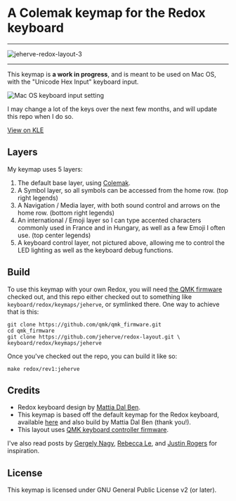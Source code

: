 # A Colemak keymap for the Redox keyboard

----
![jeherve-redox-layout-3](https://user-images.githubusercontent.com/426388/45171716-69888200-b203-11e8-822d-7bc91f9f6c07.jpg)

----

This keymap is **a work in progress**, and is meant to be used on Mac OS, with the "Unicode Hex Input" keyboard input.

![Mac OS keyboard input setting](https://user-images.githubusercontent.com/426388/43962498-1ee9e3fc-9cb8-11e8-88e3-dbb068ec5c67.png)

I may change a lot of the keys over the next few months, and will update this repo when I do so.

[View on KLE](http://www.keyboard-layout-editor.com/#/gists/3d5368842d87a8462c8f95d4382c4a19)

## Layers

My keymap uses 5 layers:

1. The default base layer, using [Colemak](https://colemak.com/).
2. A Symbol layer, so all symbols can be accessed from the home row. (top right legends)
3. A Navigation / Media layer, with both sound control and arrows on the home row. (bottom right legends)
4. An international / Emoji layer so I can type accented characters commonly used in France and in Hungary, as well as a few Emoji I often use. (top center legends)
5. A keyboard control layer, not pictured above, allowing me to control the LED lighting as well as the keyboard debug functions.

## Build

To use this keymap with your own Redox, you will need [the QMK firmware](https://github.com/qmk/qmk_firmware) checked out, and this repo either checked out to something like `keyboard/redox/keymaps/jeherve`, or symlinked there. One way to achieve that is this:

```
git clone https://github.com/qmk/qmk_firmware.git
cd qmk_firmware
git clone https://github.com/jeherve/redox-layout.git \ keyboard/redox/keymaps/jeherve
```

Once you've checked out the repo, you can build it like so:
```
make redox/rev1:jeherve
```

## Credits

- Redox keyboard design by [Mattia Dal Ben](https://github.com/mattdibi/redox-keyboard).
- This keymap is based off the default keymap for the Redox keyboard, available [here](https://github.com/qmk/qmk_firmware/tree/master/keyboards/redox) and also build by Mattia Dal Ben (thank you!).
- This layout uses [QMK keyboard controller firmware](https://github.com/qmk/qmk_firmware/).

I've also read posts by [Gergely Nagy](https://asylum.madhouse-project.org/blog/2016/10/15/multi-purpose-keys/), [Rebecca Le](https://sevenseacat.net/posts/2018/unicode-in-qmk-on-osx/), and [Justin Rogers](https://implementsblog.com/2016/10/16/my-ergodox-ezs-custom-layout/#comments) for inspiration.

## License

This keymap is licensed under GNU General Public License v2 (or later).
